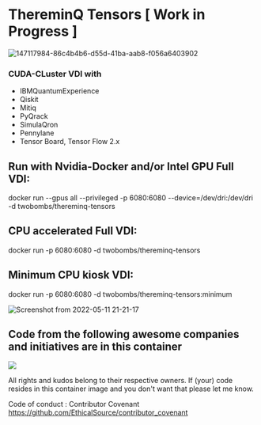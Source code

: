 # ThereminQ Tensors [ Work in Progress ]
![147117984-86c4b4b6-d55d-41ba-aab8-f056a6403902](https://user-images.githubusercontent.com/12692227/157748781-65b8bc1c-6be8-4f8e-b957-cb18027132e5.gif)

### CUDA-CLuster VDI with

- IBMQuantumExperience
- Qiskit
- Mitiq
- PyQrack
- SimulaQron
- Pennylane
- Tensor Board, Tensor Flow 2.x

## Run with Nvidia-Docker and/or Intel GPU Full VDI:

docker run --gpus all --privileged -p 6080:6080 --device=/dev/dri:/dev/dri -d twobombs/thereminq-tensors

## CPU accelerated Full VDI:

docker run -p 6080:6080 -d twobombs/thereminq-tensors

## Minimum CPU kiosk VDI:

docker run -p 6080:6080 -d twobombs/thereminq-tensors:minimum

![Screenshot from 2022-05-11 21-21-17](https://user-images.githubusercontent.com/12692227/167929172-2101d17c-64da-4e75-9c81-d3063cf54171.png)


## Code from the following awesome companies and initiatives are in this container

![](https://user-images.githubusercontent.com/12692227/57654809-61c07f00-75d5-11e9-9005-38d60d8d4db4.png)

All rights and kudos belong to their respective owners. If (your) code resides in this container image and you don't want that please let me know.

Code of conduct : Contributor Covenant 
https://github.com/EthicalSource/contributor_covenant
